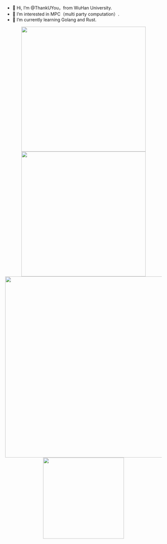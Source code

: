 - 👋 Hi, I’m @ThankUYou，from WuHan University.
- 👀 I’m interested in MPC（multi party computation）.
- 🌱 I’m currently learning Golang and Rust.
<!---
ThankUYou/ThankUYou is a ✨ special ✨ repository because its `README.md` (this file) appears on your GitHub profile.
You can click the Preview link to take a look at your changes.
--->
<p align="center">
<!-- https://github.com/anuraghazra/github-readme-stats -->
<img align="center" width="400" src="https://github-readme-stats.vercel.app/api?username=ThankUYou&theme=transparent&show_icons=true&hide_border=true" />
<!-- https://github.com/DenverCoder1/github-readme-streak-stats -->
<img align="center" width="400" src="https://streak-stats.demolab.com?user=ThankUYou&theme=transparent&date_format=%5BY.%5Dn.j&hide_border=true" />
<br/>
<!-- https://github.com/Ashutosh00710/github-readme-activity-graph -->
<img align="center" width="580" src="https://github-readme-activity-graph.vercel.app/graph?username=ThankUYou&theme=github-compact&hide_border=true&area=true" />
<img align="center" width="260" src="https://github-readme-stats.vercel.app/api/top-langs/?username=ThankUYou&hide_border=true" />
</p>
